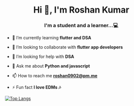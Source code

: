 <h1 align="center">Hi 👋, I'm Roshan Kumar</h1>
<h3 align="center">I'm a student and a learner...💻</h3>

- 🌱 I’m currently learning **flutter and DSA**

- 👯 I’m looking to collaborate with **flutter app developers**

- 🤝 I’m looking for help with **DSA**

- 💬 Ask me about **Python and javascript**

- 📫 How to reach me **roshan0902@pm.me**

- ⚡ Fun fact **I love EDMs 🎶**

[![Top Langs](https://github-readme-stats.vercel.app/api/top-langs/?username=Roshaen&layout=compact)](https://github.com/anuraghazra/github-readme-stats)


